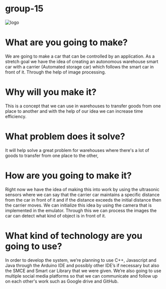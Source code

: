 # group-15
![logo](https://user-images.githubusercontent.com/71884388/113401838-58488780-93a4-11eb-9a9e-cc0b51024e09.png)

# What are you going to make?
We are going to make a car that can be controlled by an application. As a stretch goal we have the idea
of creating an autonomous warehouse smart car with a carrier (Automated storage car) which follows the smart car in front of it.
Through the help of image processing. 

# Why will you make it?
This is a concept that we can use in warehouses to transfer goods from one place to another and with the help of our 
idea we can increase time efficiency.

# What problem does it solve?
It will help solve a great problem for warehouses where there's a lot of goods to transfer from one place to the other,

# How are you going to make it?
Right now we have the idea of making this into work by using the ultrasonic sensors where we can say that the carrier car 
maintains a specific distance from the car in front of it and if the distance exceeds the initial distance then the carrier moves.
We can initialize this idea by using the camera that is implemented in the emulator. Through this we can process
the images the car can detect what kind of object is in front of it. 

# What kind of technology are you going to use?
In order to develop the system, we’re planning to use C++, Javascript and Java through the Arduino IDE and possibly other IDE’s if necessary but also the SMCE and Smart car Library that we were given. We’re also going to use multiple social media platforms so that we can communicate and follow up on each other's work such as Google drive and GitHub. 
